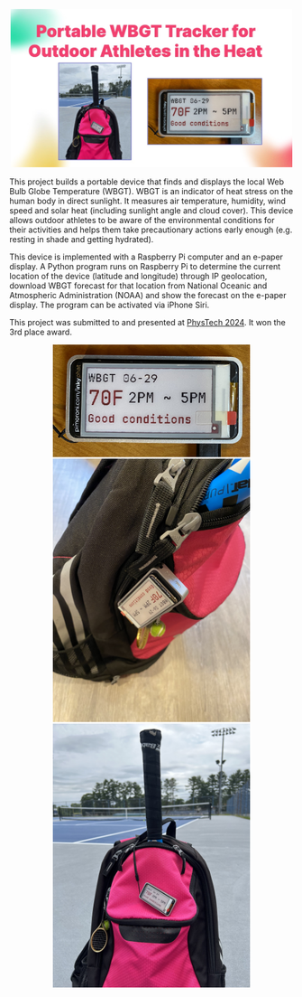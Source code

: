 <!-- # Portable WBGT Tracker for Outdoor Athletes in the Heat -->

<p align="center">
<img src="images/top.jpg" width="500">
</p>
This project builds a portable device that finds and displays the local Web Bulb Globe Temperature (WBGT). WBGT is an indicator of heat stress on the human body in direct sunlight. It measures air temperature, humidity, wind speed and solar heat (including sunlight angle and cloud cover). This device allows outdoor athletes to be aware of the environmental conditions for their activities and helps them take precautionary actions early enough (e.g. resting in shade and getting hydrated).

This device is implemented with a Raspberry Pi computer and an e-paper display. A Python program runs on Raspberry Pi to determine the current location of the device (latitude and longitude) through IP geolocation, download WBGT forecast for that location from National Oceanic and Atmospheric Administration (NOAA) and show the forecast on the e-paper display. The program can be activated via iPhone Siri. 

This project was submitted to and presented at [PhysTech 2024](https://binnovative-boston.github.io/phystech/2024.html). It won the 3rd place award.

<p align="center">
<img src="images/display.jpg" width="350">
<img src="images/backpack.jpg" width="350">
<img src="images/backpack2.jpg" width="350">
</p>

<!--
# It is implemented
# 
# their risk of heat-related illness (e.g. heat stroke) 
# 
# Raspberry Pi computer and e-paper display 
# 
# This device finds the WBGT, Wet Bulb Globe Temperature, of the area and determines the conditions for outdoor athletes. It displays this information on a ePaper display that is can hung onto bags for portability. 
-->
